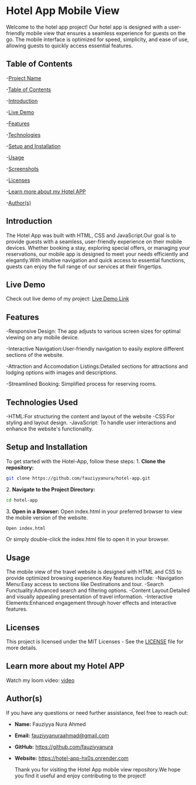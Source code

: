 # Hotel App Mobile View
Welcome to the hotel app project! Our hotel app is designed with a user-friendly mobile view that ensures a seamless experience for guests on the go. The mobile interface is optimized for speed, simplicity, and ease of use, allowing guests to quickly access essential features.


## Table of Contents
-[Project Name](#Project-Name)

-[Table of Contents](#Table-of-Contents)

-[Introduction](#Introduction)

-[Live Demo](#Live-Demo)

-[Features](#Features)

-[Technologies](#Technologies)

-[Setup and Installation](#Setup-and-Installation)

-[Usage](#Usage)

-[Screenshots](#Screenshots)

-[Licenses](#Licenses)

-[Learn more about my Hotel APP](#learn-more-about-my-Hotel-App)

-[Author(s)](#authors)

## Introduction
The Hotel App was built with HTML, CSS and JavaScript.Our goal is to provide guests with a seamless, user-friendly experience on their mobile devices. Whether booking a stay, exploring special offers, or managing your reservations, our mobile app is designed to meet your needs efficiently and elegantly.With intuitive navigation and quick access to essential functions, guests can enjoy the full range of our services at their fingertips.

## Live Demo
Check out live demo of my project: [Live Demo Link](https://fauziyyanura.io/)

## Features
-Responsive Design: The app adjusts to various screen sizes for optimal viewing on any mobile device.

-Interactive Navigation:User-friendly navigation to easily explore different sections of the website.

-Attraction and Accomodation Listings:Detailed sections for attractions and lodging options with images and descriptions.
 
-Streamlined Booking: Simplified process for reserving rooms.

## Technologies Used
-HTML:For structuring the content and layout of the website
-CSS:For styling and layout design.
-JavaScript: To handle user interactions and enhance the website's functionality.

## Setup and Installation
To get started with the Hotel-App, follow these steps:
1\. **Clone the repository:**

```sh
git clone https://github.com/fauziyyanura/hotel-app.git

```

2\. **Navigate to the Project Directory:**

```sh
cd hotel-app

```
3\. **Open in a Browser:**
Open index.html in your preferred browser to view the mobile version of the website.

```sh
Open index.html

```
Or simply double-click the index.html file to open it in your browser.

## Usage
The mobile view of the travel website is designed with HTML and CSS to provide optimized browsing experience.Key features include:
-Navigation Menu:Easy access to sections like Destinations and tour.
-Search Functuality:Advanced search and filtering options.
-Content Layout:Detailed and visually appealing presentation of travel information.
-Interactive Elements:Enhanced engagement through hover effects and interactive features.

## Licenses
This project is licensed under the MIT Licenses - See the [LICENSE](LICENSE) file for more details.

## Learn more about my Hotel APP
Watch my loom video: [video](https://www.loom.com/share/dc8b56a04a8e46f89b5f4182233f385a?sid=4babc653-7126-437a-9caf-09f866356a4d)


## Author(s)
If you have any questions or need further assistance, feel free to reach out:
- **Name:** Fauziyya Nura Ahmed
- **Email:** fauziyyanuraahmad@gmail.com
- **GitHub:** https://github.com/fauziyyanura
- **Website:** https://hotel-app-hx0s.onrender.com

  Thank you for visiting the Hotel App mobile view repository.We hope you find it useful and enjoy contributing to the project!








